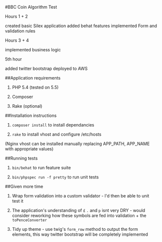 #BBC Coin Algorithm Test

Hours 1 + 2

created basic Silex application
added behat features
implemented Form and validation rules

Hours 3 + 4

implemented business logic

5th hour

added twitter bootstrap
deployed to AWS


##Application requirements

1. PHP 5.4 (tested on 5.5)

2. Composer

3. Rake (optional)


##Installation instructions

1. `composer install` to install dependancies

2. `rake` to install vhost and configure /etc/hosts

(Nginx vhost can be installed manually replacing APP_PATH, APP_NAME with appropriate values)


##Running tests

1. `bin/behat` to run feature suite

2. `bin/phpspec run -f pretty` to run unit tests


##Given more time

1. Wrap form validation into a custom validator - I'd then be able to unit test it

2. The application's understanding of `£` `.` and `p` isnt very DRY - would consider reworking how these symbols are fed into validation + the `toPenceConverter`

3. Tidy up theme - use twig's `form_row` method to output the form elements, this way twitter bootstrap will be completely implemented
